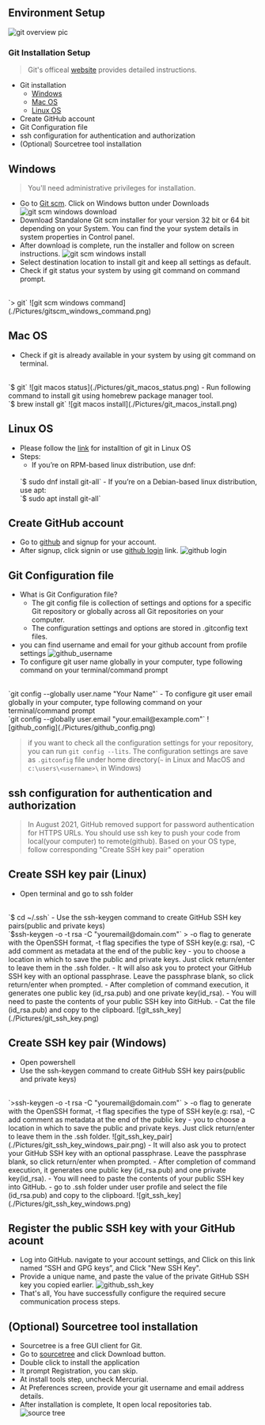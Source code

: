 ## Environment Setup ##
![git overview pic](./Pictures/git_overview_pic.png)

### Git Installation Setup ###
> Git's officeal [website](https://git-scm.com/downloads) provides detailed instructions.
- Git installation
    - [Windows](#windows)
    - [Mac OS](#mac-os)
    - [Linux OS](#linux-os)
- Create GitHub account
- Git Configuration file
- ssh configuration for authentication and authorization
- (Optional) Sourcetree tool installation

## Windows
> You'll need administrative privileges for installation.
- Go to [Git scm](https://git-scm.com/downloads/win). Click on Windows button under Downloads
![git scm windows download](./Pictures/gitscm_windows_download.png)
- Download Standalone Git scm installer for your version 32 bit or 64 bit depending on your System. You can find the your system details in system properties in Control panel.
- After download is complete, run the installer and follow on screen instructions.
![git scm windows install](./Pictures/gitscm_windows_install.png)
- Select destination location to install git and keep all settings as default.
- Check if git status your system by using git command on command prompt.
<br>
`> git`
![git scm windows command](./Pictures/gitscm_windows_command.png)

## Mac OS
- Check if git is already available in your system by using git command on terminal.
<br>
`$ git`
![git macos status](./Pictures/git_macos_status.png)
- Run following command to install git using homebrew package manager tool.
<br>
`$ brew install git`
![git macos install](./Pictures/git_macos_install.png)

## Linux OS
- Please follow the [link](https://git-scm.com/download/linux) for installtion of git in Linux OS
- Steps:
    - If you’re on RPM-based linux distribution, use dnf:
  <br>
    `$ sudo dnf install git-all`
    - If you’re on a Debian-based linux distribution, use apt:
  <br>
    `$ sudo apt install git-all`
## Create GitHub account
- Go to [github](https://github.com/) and signup for your account.
- After signup, click signin or use [github login](https://github.com/login) link.
![github login](./Pictures/github_login.png)

## Git Configuration file
- What is Git Configuration file?
    - The git config file is collection of settings and options for a specific Git repository or globally across all Git repositories on your computer.
    - The configuration settings and options are stored in .gitconfig text files.
- you can find username and email for your github account from profile settings
![github_username](./Pictures/github_username.png)
- To configure git user name globally in your computer, type following command on your terminal/command prompt
<br>
`git config --globally user.name "Your Name"`
- To configure git user email globally in your computer, type following command on your terminal/command prompt
<br>
`git config --globally user.email "your.email@example.com"`
![github_config](./Pictures/github_config.png)

> if you want to check all the configuration settings for your repository, you can run `git config --lits`. The configuration settings are save as `.gitconfig` file under home directory(`~` in Linux and MacOS and `c:\users\<username>\` in Windows)

## ssh configuration for authentication and authorization
> In August 2021, GitHub removed support for password authentication for HTTPS URLs. You should use ssh key to push your code from local(your computer) to remote(github).
> Based on your OS type, follow corresponding "Create SSH key pair" operation

## Create SSH key pair (Linux)
- Open terminal and go to ssh folder
<br>
`$ cd ~/.ssh`
- Use the ssh-keygen command to create GitHub SSH key pairs(public and private keys)
<br>
`$ssh-keygen -o -t rsa -C "youremail@domain.com"`
> -o flag to generate with the OpenSSH format, -t flag specifies the type of SSH key(e.g: rsa), -C add comment as metadata at the end of the public key
- you to choose a location in which to save the public and private keys. Just click return/enter to leave them in the .ssh folder.
- It will also ask you to protect your GitHub SSH key with an optional passphrase. Leave the passphrase blank, so click return/enter when prompted.
- After completion of command execution, it generates one public key (id_rsa.pub) and one private key(id_rsa).
- You will need to paste the contents of your public SSH key into GitHub. 
- Cat the file (id_rsa.pub) and copy to the clipboard.
![git_ssh_key](./Pictures/git_ssh_key.png)

## Create SSH key pair (Windows)
- Open powershell
- Use the ssh-keygen command to create GitHub SSH key pairs(public and private keys)
<br>
`>ssh-keygen -o -t rsa -C "youremail@domain.com"`
> -o flag to generate with the OpenSSH format, -t flag specifies the type of SSH key(e.g: rsa), -C add comment as metadata at the end of the public key
- you to choose a location in which to save the public and private keys. Just click return/enter to leave them in the .ssh folder.
![git_ssh_key_pair](./Pictures/git_ssh_key_windows_pair.png)
- It will also ask you to protect your GitHub SSH key with an optional passphrase. Leave the passphrase blank, so click return/enter when prompted.
- After completion of command execution, it generates one public key (id_rsa.pub) and one private key(id_rsa).
- You will need to paste the contents of your public SSH key into GitHub. 
- go to .ssh folder under user profile and select the file (id_rsa.pub) and copy to the clipboard.
![git_ssh_key](./Pictures/git_ssh_key_windows.png)

## Register the public SSH key with your GitHub acount
- Log into GitHub. navigate to your account settings, and Click on this link named “SSH and GPG keys”, and Click "New SSH Key". 
- Provide a unique name, and paste the value of the private GitHub SSH key you copied earlier.
![github_ssh_key](./Pictures/github_ssh_key.png)
- That's all, You have successfully configure the required secure communication process steps.

## (Optional) Sourcetree tool installation
- Sourcetree is a free GUI client for Git.
- Go to [sourcetree](https://www.sourcetreeapp.com/) and click Download button.
- Double click to install the application
- It prompt Registration, you can skip.
- At install tools step, uncheck Mercurial.
- At Preferences screen, provide your git username and email address details.
- After installation is complete, It open local repositories tab.
![source tree](./Pictures/source_tree.png)

    